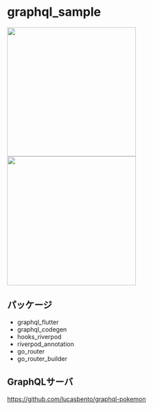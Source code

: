 # graphql_sample
<img src=https://github.com/yusame0308/graphql_sample/assets/58395096/af34c128-4017-43ff-845d-81bc6615a694 width=300>
<img src=https://github.com/yusame0308/graphql_sample/assets/58395096/f597fac5-6128-4443-81bd-862b30f15427 width=300>

## パッケージ
- graphql_flutter
- graphql_codegen
- hooks_riverpod
- riverpod_annotation
- go_router
- go_router_builder

## GraphQLサーバ
https://github.com/lucasbento/graphql-pokemon

